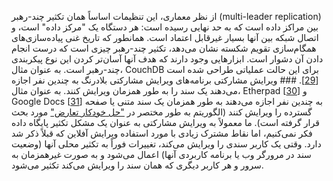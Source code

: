 از نظر معماری، این تنظیمات اساساً همان تکثیر چند-رهبر (multi-leader replication)
بین مراکز داده است که به حد نهایی رسیده است: هر دستگاه یک "مرکز داده" است، و اتصال شبکه
بین آنها بسیار غیرقابل اعتماد است. همانطور که تاریخ غنی پیاده‌سازی‌های همگام‌سازی تقویم شکسته
نشان می‌دهد، تکثیر چند-رهبر چیزی است که درست انجام دادن آن دشوار است. 
ابزارهایی وجود دارند که هدف آنها آسان‌تر کردن این نوع پیکربندی چند-رهبر است. به عنوان مثال،
CouchDB برای این حالت عملیاتی طراحی شده است
[[29](ch05.html#Anderson2010wj)]. ### ویرایش مشارکتی برنامه‌های ویرایش مشارکتی بلادرنگ به چندین نفر اجازه می‌دهند یک سند را
به طور همزمان ویرایش کنند. به عنوان مثال، Etherpad [[30](ch05.html#AppJetInc2011um)]
و Google Docs [[31](ch05.html#DayRichter2010tt)] به چندین نفر اجازه می‌دهند به طور همزمان یک سند متنی یا صفحه گسترده را ویرایش کنند
(الگوریتم به طور مختصر در ["حل خودکار تعارض"](#sidebar_conflict_resolution) مورد بحث قرار گرفته است). ما معمولاً به ویرایش مشارکتی به عنوان یک مشکل تکثیر پایگاه داده فکر نمی‌کنیم، اما نقاط مشترک زیادی
با مورد استفاده ویرایش آفلاین که قبلاً ذکر شد دارد. وقتی یک کاربر سندی را ویرایش می‌کند،
تغییرات فوراً به تکثیر محلی آنها (وضعیت سند در مرورگر وب
یا برنامه کاربردی آنها) اعمال می‌شود و به صورت غیرهمزمان به سرور و هر کاربر دیگری که
همان سند را ویرایش می‌کند تکثیر می‌شود.